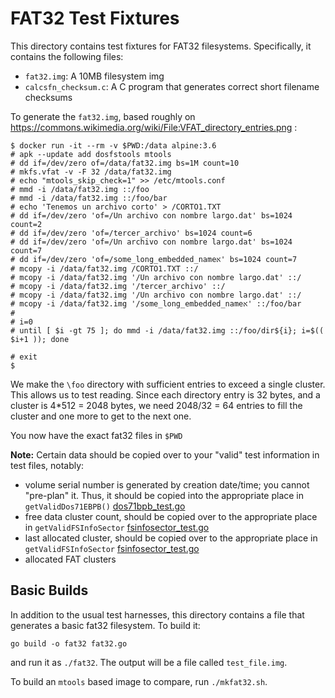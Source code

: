# FAT32 Test Fixtures
This directory contains test fixtures for FAT32 filesystems. Specifically, it contains the following files:

* `fat32.img`: A 10MB filesystem img
* `calcsfn_checksum.c`: A C program that generates correct short filename checksums

To generate the `fat32.img`, based roughly on https://commons.wikimedia.org/wiki/File:VFAT_directory_entries.png :

```
$ docker run -it --rm -v $PWD:/data alpine:3.6
# apk --update add dosfstools mtools
# dd if=/dev/zero of=/data/fat32.img bs=1M count=10
# mkfs.vfat -v -F 32 /data/fat32.img
# echo "mtools_skip_check=1" >> /etc/mtools.conf
# mmd -i /data/fat32.img ::/foo
# mmd -i /data/fat32.img ::/foo/bar
# echo 'Tenemos un archivo corto' > /CORTO1.TXT
# dd if=/dev/zero 'of=/Un archivo con nombre largo.dat' bs=1024 count=2
# dd if=/dev/zero 'of=/tercer_archivo' bs=1024 count=6
# dd if=/dev/zero 'of=/Un archivo con nombre largo.dat' bs=1024 count=7
# dd if=/dev/zero 'of=/some_long_embedded_nameא' bs=1024 count=7
# mcopy -i /data/fat32.img /CORTO1.TXT ::/
# mcopy -i /data/fat32.img '/Un archivo con nombre largo.dat' ::/
# mcopy -i /data/fat32.img '/tercer_archivo' ::/
# mcopy -i /data/fat32.img '/Un archivo con nombre largo.dat' ::/
# mcopy -i /data/fat32.img '/some_long_embedded_nameא' ::/foo/bar
#
# i=0
# until [ $i -gt 75 ]; do mmd -i /data/fat32.img ::/foo/dir${i}; i=$(( $i+1 )); done

# exit
$
```

We make the `\foo` directory with sufficient entries to exceed a single cluster. This allows us to test reading. Since each directory entry is 32 bytes, and a cluster is 4*512 = 2048 bytes, we need 2048/32 = 64 entries to fill the cluster and one more to get to the next one.

You now have the exact fat32 files in `$PWD`

**Note:** Certain data should be copied over to your "valid" test information in test files, notably:

* volume serial number is generated by creation date/time; you cannot "pre-plan" it. Thus, it should be copied into the appropriate place in `getValidDos71EBPB()` [dos71bpb_test.go](../dos71bpb_test.go)
* free data cluster count, should be copied over to the appropriate place in `getValidFSInfoSector` [fsinfosector_test.go](../fsinfosector_test.go)
* last allocated cluster, should be copied over to the appropriate place in `getValidFSInfoSector` [fsinfosector_test.go](../fsinfosector_test.go)
* allocated FAT clusters


## Basic Builds
In addition to the usual test harnesses, this directory contains a file that generates a basic fat32 filesystem. To build it:

```
go build -o fat32 fat32.go
```

and run it as `./fat32`. The output will be a file called `test_file.img`. 

To build an `mtools` based image to compare, run `./mkfat32.sh`. 

